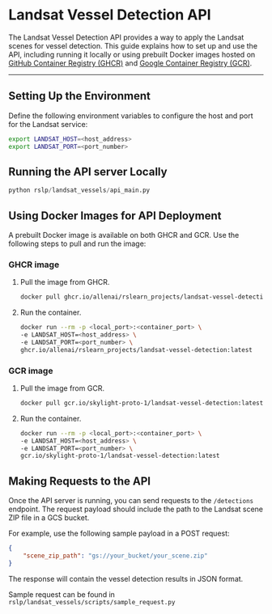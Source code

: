 # Landsat Vessel Detection API

The Landsat Vessel Detection API provides a way to apply the Landsat scenes for vessel detection. This guide explains how to set up and use the API, including running it locally or using prebuilt Docker images hosted on [GitHub Container Registry (GHCR)](https://github.com/allenai/rslearn_projects/pkgs/container/landsat-vessel-detection) and [Google Container Registry (GCR)](https://console.cloud.google.com/gcr/images/skylight-proto-1?referrer=search&inv=1&invt=Abh22Q&project=skylight-proto-1).

---

## Setting Up the Environment

Define the following environment variables to configure the host and port for the Landsat service:

   ```bash
   export LANDSAT_HOST=<host_address>
   export LANDSAT_PORT=<port_number>
   ```

## Running the API server Locally

   ```python
   python rslp/landsat_vessels/api_main.py
   ```

## Using Docker Images for API Deployment

A prebuilt Docker image is available on both GHCR and GCR. Use the following steps to pull and run the image:

### GHCR image

1. Pull the image from GHCR.

    ```bash
    docker pull ghcr.io/allenai/rslearn_projects/landsat-vessel-detection:latest
    ```
2. Run the container.

    ```bash
    docker run --rm -p <local_port>:<container_port> \
    -e LANDSAT_HOST=<host_address> \
    -e LANDSAT_PORT=<port_number> \
    ghcr.io/allenai/rslearn_projects/landsat-vessel-detection:latest
    ```

### GCR image

1. Pull the image from GCR.

    ```bash
    docker pull gcr.io/skylight-proto-1/landsat-vessel-detection:latest
    ```

2. Run the container.

    ```bash
    docker run --rm -p <local_port>:<container_port> \
    -e LANDSAT_HOST=<host_address> \
    -e LANDSAT_PORT=<port_number> \
    gcr.io/skylight-proto-1/landsat-vessel-detection:latest
    ```

## Making Requests to the API

Once the API server is running, you can send requests to the `/detections` endpoint. The request payload should include the path to the Landsat scene ZIP file in a GCS bucket.

For example, use the following sample payload in a POST request:

```json
{
    "scene_zip_path": "gs://your_bucket/your_scene.zip"
}
```

The response will contain the vessel detection results in JSON format.

Sample request can be found in `rslp/landsat_vessels/scripts/sample_request.py`

<!-- TODO: enable autodoc for the API server.

TODO: add one more integration test.  -->
